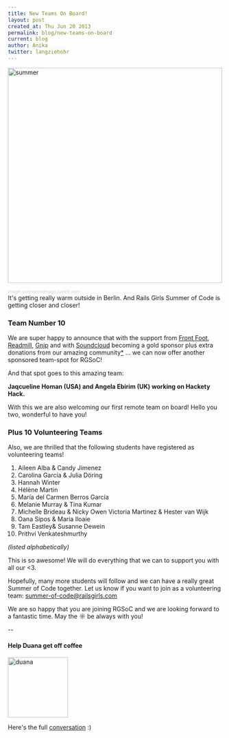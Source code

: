 ```yaml
---
title: New Teams On Board!
layout: post
created_at: Thu Jun 20 2013
permalink: blog/new-teams-on-board
current: blog
author: Anika
twitter: langziehohr
---
```



<a target="_blank" href="https://f.cloud.github.com/assets/1711357/678318/9af6e1a2-d931-11e2-9c7e-f9fc36677bc4.jpg"><img src="https://f.cloud.github.com/assets/1711357/678318/9af6e1a2-d931-11e2-9c7e-f9fc36677bc4.jpg" title="summer" height="500px"></a>
<div align="left"><font size="1px"><font color="#CAD4D4">image: polyvalentimago.tumblr.com</font></font></div>
It's getting really warm outside in Berlin. And Rails Girls Summer of Code is getting closer and closer!

### Team Number 10

We are super happy to announce that with the support from [Front Foot](http://www.frontfoot.com.au/), [Readmill](http://readmill.com), [Gnip](http://gnip.com) and with [Soundcloud](http://soundcloud.com) becoming a gold sponsor plus extra donations from our amazing community[\*](#duana) ... we can now offer
another sponsored team-spot for RGSoC!

And that spot goes to this amazing team:

**Jaqcueline Homan (USA) and Angela Ebirim (UK) working on Hackety Hack.**

With this we are also welcoming our first remote team on board! Hello you two,
wonderful to have you!

### Plus 10 Volunteering Teams

Also, we are thrilled that the following students have registered as volunteering teams!

1. Aileen Alba & Candy Jimenez
2. Carolina García & Julia Döring
3. Hannah Winter
4. Hélène Martin
5. María del Carmen Berros García
6. Melanie Murray & Tina Kumar
7. Michelle Brideau & Nicky Owen Victoria Martinez & Hester van Wijk
8. Oana Sipos & Maria Iloaie
9. Tam Eastley& Susanne Dewein
10. Prithvi Venkateshmurthy

*(listed alphabetically)*

This is so awesome! We will do everything that we can to support you with all
our &lt;3.

Hopefully, many more students will follow and we can have a really great
Summer of Code together. Let us know if you want to join as a volunteering
team: [summer-of-code@railsgirls.com](mailto:summer-of-code@railsgirls.com)

We are so happy that you are joining RGSoC and we are looking forward to a fantastic time.
May the ☼ be always with you!

--

<a id="duana"></a>
#### Help Duana get off coffee

<img src="http://s3itch.svenfuchs.com/duana-20130620-001216.jpg" title="duana" height="140px">

Here's the full [conversation](https://twitter.com/starkcoffee/status/346923737288937472) :)

